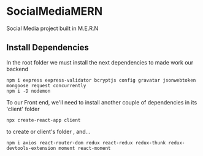 # SocialMediaMERN
Social Media project built in M.E.R.N 

## Install Dependencies
In the root folder we must install the next dependencies to made work our backend 
```
npm i express express-validator bcryptjs config gravatar jsonwebtoken mongoose request concurrently
npm i -D nodemon
```

To our Front end, we'll need to install another couple of dependencies in its 'client' folder
```
npx create-react-app client 
```
to create or client's folder , and...
```
npm i axios react-router-dom redux react-redux redux-thunk redux-devtools-extension moment react-moment
```
